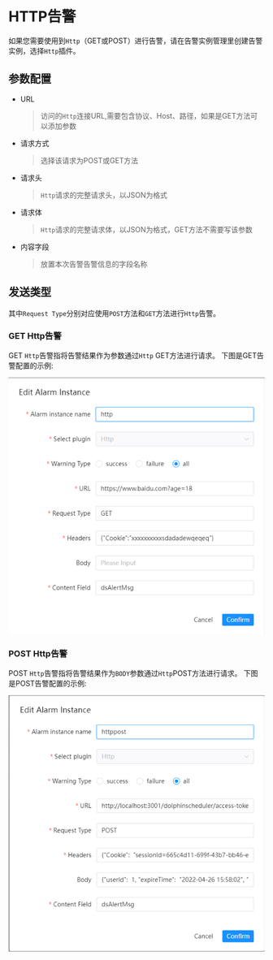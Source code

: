 # HTTP告警

如果您需要使用到`Http`（GET或POST）进行告警，请在告警实例管理里创建告警实例，选择`Http`插件。

## 参数配置

* URL
  > 访问的`Http`连接URL,需要包含协议、Host、路径，如果是GET方法可以添加参数
* 请求方式
  > 选择该请求为POST或GET方法
* 请求头
  > `Http`请求的完整请求头，以JSON为格式
* 请求体
  > `Http`请求的完整请求体，以JSON为格式，GET方法不需要写该参数
* 内容字段
  > 放置本次告警告警信息的字段名称

## 发送类型

其中`Request Type`分别对应使用`POST`方法和`GET`方法进行`Http`告警。

### GET Http告警

GET `Http`告警指将告警结果作为参数通过`Http` GET方法进行请求。
下图是GET告警配置的示例:

![enterprise-wechat-app-msg-config](../../../../img/alert/http-get-example.png)

### POST Http告警

POST `Http`告警指将告警结果作为`BODY`参数通过`Http`POST方法进行请求。
下图是POST告警配置的示例:

![enterprise-wechat-app-msg-config](../../../../img/alert/http-post-example.png)

